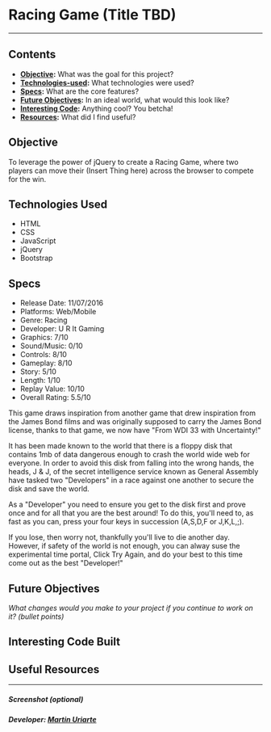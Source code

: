 # Racing Game (Title TBD)
---
## Contents

* **[Objective](#Objective):** What was the goal for this project?
* **[Technologies-used](#technologies-used):** What technologies were used?
* **[Specs](#specs):** What are the core features?
* **[Future Objectives](#future-objectives):** In an ideal world, what would this look like?
* **[Interesting Code](#interesting-code):** Anything cool? You betcha!
* **[Resources](#resources):** What did I find useful?

## Objective

To leverage the power of jQuery to create a Racing Game, where two players can move their (Insert Thing here) across the browser to compete for the win.

## Technologies Used

* HTML
* CSS
* JavaScript
* jQuery
* Bootstrap

## Specs

* Release Date: 11/07/2016
* Platforms: Web/Mobile
* Genre: Racing
* Developer: U R It Gaming
* Graphics: 7/10
* Sound/Music: 0/10
* Controls: 8/10
* Gameplay: 8/10
* Story: 5/10
* Length: 1/10
* Replay Value: 10/10
* Overall Rating: 5.5/10

This game draws inspiration from another game that drew inspiration from the James Bond films and was originally supposed to carry the James Bond license, thanks to that game, we now have "From WDI 33 with Uncertainty!"

It has been made known to the world that there is a floppy disk that contains 1mb of data dangerous enough to crash the world wide web for everyone. In order to avoid this disk from falling into the wrong hands, the heads, J & J, of the secret intelligence service known as General Assembly have tasked two "Developers" in a race against one another to secure the disk and save the world.

As a "Developer" you need to ensure you get to the disk first and prove once and for all that you are the best around! To do this, you'll need to, as fast as you can, press your four keys in succession (A,S,D,F or J,K,L,;).

If you lose, then worry not, thankfully you'll live to die another day. However, if safety of the world is not enough, you can alway suse the experimental time portal, Click Try Again, and do your best to this time come out as the best "Developer!"

## Future Objectives

*What changes would you make to your project if you continue to work on it? (bullet points)*

## Interesting Code Built

## Useful Resources

---

##### Screenshot (optional)

##### Developer: <a href="http://www.github.com/TheMartinUriarte">Martin Uriarte</a>

##### <a href="http://www.themartinuriarte.github.io"></a>
